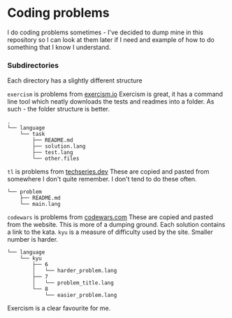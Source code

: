 # Coding problems

I do coding problems sometimes - I've decided to dump mine in this repository 
so I can look at them later if I need and example of how to do something that 
I know I understand.

### Subdirectories

Each directory has a slightly different structure

`exercism` is problems from [exercism.io](https://www.exercism.io)
Exercism is great, it has a command line tool which neatly downloads 
the tests and readmes into a folder. As such - the folder structure is 
better.
```
.
└── language
    └── task
        ├── README.md
        ├── solution.lang
        ├── test.lang
        └── other.files
```

`tl` is problems from [techseries.dev](https://www.techseries.dev/daily)
These are copied and pasted from somewhere I don't quite remember. I don't 
tend to do these often.
```
└── problem
    ├── README.md
    └── main.lang
```

`codewars` is problems from [codewars.com](https://www.codewars.com)
These are copied and pasted from the website. This is more of a dumping 
ground. Each solution contains a link to the kata. `kyu` is a measure 
of difficulty used by the site. Smaller number is harder.
```
└── language
    └── kyu
        ├── 6
        │   └── harder_problem.lang
        ├── 7
        │   └── problem_title.lang
        └── 8
            └── easier_problem.lang
```

Exercism is a clear favourite for me.
